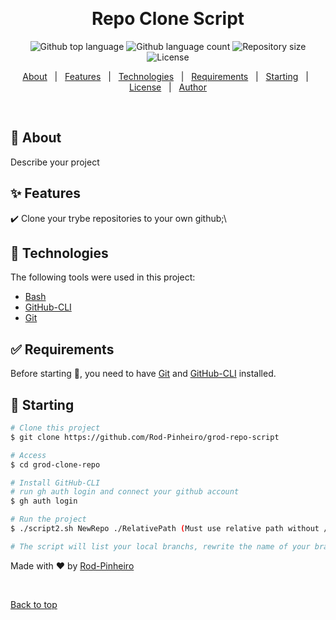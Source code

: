 <div align="center" id="top"> 
<!--   <img src="./.github/app.gif" alt="Codeleap Frontend" /> -->

  &#xa0;

  <!-- <a href="https://codeleapfrontend.netlify.app">Demo</a> -->
</div>

<h1 align="center">Repo Clone Script</h1>

<p align="center">
  <img alt="Github top language" src="https://img.shields.io/github/languages/top/{{Rod-Pinheiro}}/codeleap-frontend?color=56BEB8">

  <img alt="Github language count" src="https://img.shields.io/github/languages/count/{{YOUR_GITHUB_USERNAME}}/codeleap-frontend?color=56BEB8">

  <img alt="Repository size" src="https://img.shields.io/github/repo-size/{{YOUR_GITHUB_USERNAME}}/codeleap-frontend?color=56BEB8">

  <img alt="License" src="https://img.shields.io/github/license/{{YOUR_GITHUB_USERNAME}}/codeleap-frontend?color=56BEB8">

</p>

<!-- Status -->

<!-- <h4 align="center"> 
	🚧  Codeleap Frontend 🚀 Under construction...  🚧
</h4> 

<hr> -->

<p align="center">
  <a href="#dart-about">About</a> &#xa0; | &#xa0; 
  <a href="#sparkles-features">Features</a> &#xa0; | &#xa0;
  <a href="#rocket-technologies">Technologies</a> &#xa0; | &#xa0;
  <a href="#white_check_mark-requirements">Requirements</a> &#xa0; | &#xa0;
  <a href="#checkered_flag-starting">Starting</a> &#xa0; | &#xa0;
  <a href="#memo-license">License</a> &#xa0; | &#xa0;
  <a href="https://github.com/Rod-Pinheiro" target="_blank">Author</a>
</p>

<br>

## :dart: About ##

Describe your project

## :sparkles: Features ##

:heavy_check_mark: Clone your trybe repositories to your own github;\


## :rocket: Technologies ##

The following tools were used in this project:

- [Bash](https://www.gnu.org/software/bash/)
- [GitHub-CLI](https://github.com/cli/cli)
- [Git](https://git-scm.com)


## :white_check_mark: Requirements ##

Before starting :checkered_flag:, you need to have [Git](https://git-scm.com) and [GitHub-CLI](https://github.com/cli/cli#installation) installed.

## :checkered_flag: Starting ##

```bash
# Clone this project
$ git clone https://github.com/Rod-Pinheiro/grod-repo-script

# Access
$ cd grod-clone-repo

# Install GitHub-CLI
# run gh auth login and connect your github account
$ gh auth login

# Run the project
$ ./script2.sh NewRepo ./RelativePath (Must use relative path without / on the end)

# The script will list your local branchs, rewrite the name of your branch and press enter
```

<!-- ## :memo: License ## -->

<!-- This project is under license from MIT. For more details, see the [LICENSE](LICENSE.md) file. -->


Made with :heart: by <a href="https://github.com/Rod-Pinheiro" target="_blank">Rod-Pinheiro</a>

&#xa0;

<a href="#top">Back to top</a>
